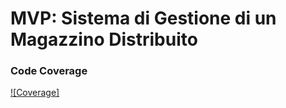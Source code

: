 # MVP: Sistema di Gestione di un Magazzino Distribuito

### Code Coverage
[![Coverage]](https://codecov.io/gh/teamcodealchemists/MVP/branch/feature/Central-System-Microservice/graph/badge.svg)